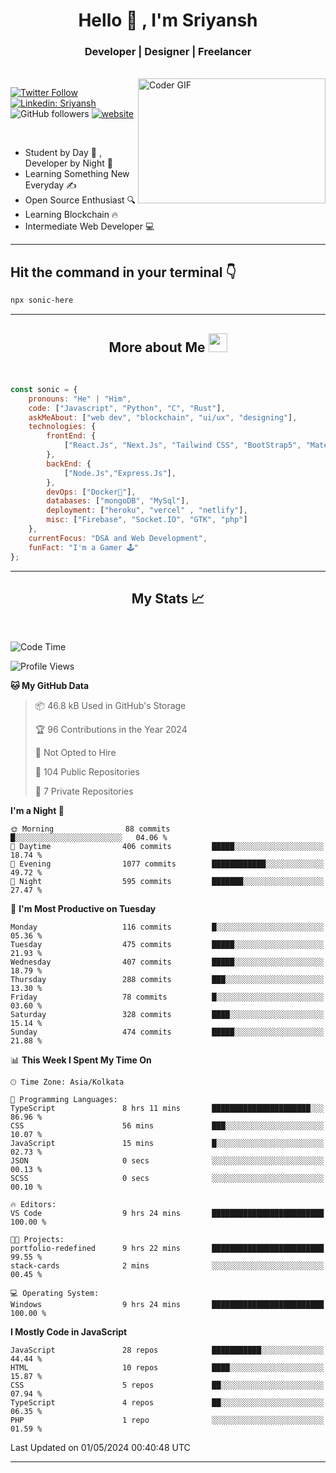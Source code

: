 
<h1 align="center">Hello  👋 , I'm Sriyansh</h1>
<h3 align="center">Developer | Designer | Freelancer </h3>
<br>
<img alt="Coder GIF" align="right" height=200 width=300 src="https://miro.medium.com/max/1360/0*7Q3yvSIv_t0ioJ-Z.gif" />

[![Twitter Follow](https://img.shields.io/twitter/follow/ShivamSriyansh?label=Follow)](https://twitter.com/intent/follow?screen_name=ShivamSriyansh)
[![Linkedin: Sriyansh](https://img.shields.io/badge/-Sriyansh-blue?style=flat-square&logo=Linkedin&logoColor=white&link=https://www.linkedin.com/in/sriyansh-shivam/)](https://www.linkedin.com/in/sriyansh-shivam/)
![GitHub followers](https://img.shields.io/github/followers/SoNiC-HeRE?label=Follow&style=social)
[![website](https://img.shields.io/badge/Website-46a2f1.svg?&style=flat-square&logo=Google-Chrome&logoColor=white&link=https://ss-portfolio.vercel.app/)](https://ss-portfolio.vercel.app/)

<br/>

- Student by Day 🌅 , Developer by Night 🌃
- Learning Something New Everyday ✍️
- Open Source Enthusiast 🔍
- Learning Blockchain 🔥
- Intermediate Web Developer 💻



<hr/>

## Hit the command in your terminal 👇
```bash
npx sonic-here
```

<hr/>
<h2 align="center">More about Me <img src="https://emojis.slackmojis.com/emojis/images/1531849430/4246/blob-sunglasses.gif?1531849430" width="30"/> </h3>
<br>

```javascript
const sonic = {
    pronouns: "He" | "Him",
    code: ["Javascript", "Python", "C", "Rust"],
    askMeAbout: ["web dev", "blockchain", "ui/ux", "designing"],
    technologies: {
        frontEnd: {
            ["React.Js", "Next.Js", "Tailwind CSS", "BootStrap5", "MaterialUI"]
        },
        backEnd: {
            ["Node.Js","Express.Js"],
        },
        devOps: ["Docker🐳"],
        databases: ["mongoDB", "MySql"],
        deployment: ["heroku", "vercel" , "netlify"],
        misc: ["Firebase", "Socket.IO", "GTK", "php"]
    },
    currentFocus: "DSA and Web Development",
    funFact: "I'm a Gamer 🕹️"
};
```
<hr/>

<h2 align="center"> My Stats 📈 </h2>
<br />

<!--START_SECTION:waka-->
![Code Time](http://img.shields.io/badge/Code%20Time-142%20hrs%2044%20mins-blue)

![Profile Views](http://img.shields.io/badge/Profile%20Views-7-blue)

**🐱 My GitHub Data** 

> 📦 46.8 kB Used in GitHub's Storage 
 > 
> 🏆 96 Contributions in the Year 2024
 > 
> 🚫 Not Opted to Hire
 > 
> 📜 104 Public Repositories 
 > 
> 🔑 7 Private Repositories 
 > 
**I'm a Night 🦉** 

```text
🌞 Morning                88 commits          █░░░░░░░░░░░░░░░░░░░░░░░░   04.06 % 
🌆 Daytime                406 commits         █████░░░░░░░░░░░░░░░░░░░░   18.74 % 
🌃 Evening                1077 commits        ████████████░░░░░░░░░░░░░   49.72 % 
🌙 Night                  595 commits         ███████░░░░░░░░░░░░░░░░░░   27.47 % 
```
📅 **I'm Most Productive on Tuesday** 

```text
Monday                   116 commits         █░░░░░░░░░░░░░░░░░░░░░░░░   05.36 % 
Tuesday                  475 commits         █████░░░░░░░░░░░░░░░░░░░░   21.93 % 
Wednesday                407 commits         █████░░░░░░░░░░░░░░░░░░░░   18.79 % 
Thursday                 288 commits         ███░░░░░░░░░░░░░░░░░░░░░░   13.30 % 
Friday                   78 commits          █░░░░░░░░░░░░░░░░░░░░░░░░   03.60 % 
Saturday                 328 commits         ████░░░░░░░░░░░░░░░░░░░░░   15.14 % 
Sunday                   474 commits         █████░░░░░░░░░░░░░░░░░░░░   21.88 % 
```


📊 **This Week I Spent My Time On** 

```text
🕑︎ Time Zone: Asia/Kolkata

💬 Programming Languages: 
TypeScript               8 hrs 11 mins       ██████████████████████░░░   86.96 % 
CSS                      56 mins             ███░░░░░░░░░░░░░░░░░░░░░░   10.07 % 
JavaScript               15 mins             █░░░░░░░░░░░░░░░░░░░░░░░░   02.73 % 
JSON                     0 secs              ░░░░░░░░░░░░░░░░░░░░░░░░░   00.13 % 
SCSS                     0 secs              ░░░░░░░░░░░░░░░░░░░░░░░░░   00.10 % 

🔥 Editors: 
VS Code                  9 hrs 24 mins       █████████████████████████   100.00 % 

🐱‍💻 Projects: 
portfolio-redefined      9 hrs 22 mins       █████████████████████████   99.55 % 
stack-cards              2 mins              ░░░░░░░░░░░░░░░░░░░░░░░░░   00.45 % 

💻 Operating System: 
Windows                  9 hrs 24 mins       █████████████████████████   100.00 % 
```

**I Mostly Code in JavaScript** 

```text
JavaScript               28 repos            ███████████░░░░░░░░░░░░░░   44.44 % 
HTML                     10 repos            ████░░░░░░░░░░░░░░░░░░░░░   15.87 % 
CSS                      5 repos             ██░░░░░░░░░░░░░░░░░░░░░░░   07.94 % 
TypeScript               4 repos             ██░░░░░░░░░░░░░░░░░░░░░░░   06.35 % 
PHP                      1 repo              ░░░░░░░░░░░░░░░░░░░░░░░░░   01.59 % 
```




 Last Updated on 01/05/2024 00:40:48 UTC
<!--END_SECTION:waka-->
<hr />
